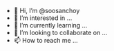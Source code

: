 - 👋 Hi, I’m @soosanchoy
- 👀 I’m interested in ...
- 🌱 I’m currently learning ...
- 💞️ I’m looking to collaborate on ...
- 📫 How to reach me ...

<!---
soosanchoy/soosanchoy is a ✨ special ✨ repository because its `README.md` (this file) appears on your GitHub profile.
You can click the Preview link to take a look at your changes.
--->
